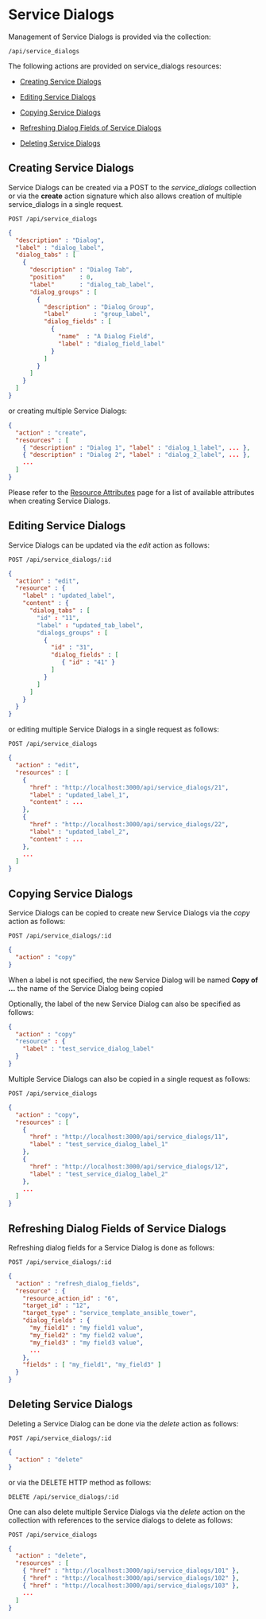 # Service Dialogs

Management of Service Dialogs is provided via the collection:

``` data
/api/service_dialogs
```

The following actions are provided on service\_dialogs resources:

  - [Creating Service Dialogs](#creating-service-dialogs)

  - [Editing Service Dialogs](#editing-service-dialogs)

  - [Copying Service Dialogs](#copying-service-dialogs)

  - [Refreshing Dialog Fields of Service
    Dialogs](#refreshing-dialog-fields-service-dialogs)

  - [Deleting Service Dialogs](#deleting-service-dialogs)

## Creating Service Dialogs

Service Dialogs can be created via a POST to the *service\_dialogs*
collection or via the **create** action signature which also allows
creation of multiple service\_dialogs in a single request.

``` data
POST /api/service_dialogs
```

``` json
{
  "description" : "Dialog",
  "label" : "dialog_label",
  "dialog_tabs" : [
    {
      "description" : "Dialog Tab",
      "position"    : 0,
      "label"       : "dialog_tab_label",
      "dialog_groups" : [
        {
          "description" : "Dialog Group",
          "label"       : "group_label",
          "dialog_fields" : [
            {
              "name"  : "A Dialog Field",
              "label" : "dialog_field_label"
            }
          ]
        }
      ]
    }
  ]
}
```

or creating multiple Service Dialogs:

``` json
{
  "action" : "create",
  "resources" : [
    { "description" : "Dialog 1", "label" : "dialog_1_label", ... },
    { "description" : "Dialog 2", "label" : "dialog_2_label", ... },
    ...
  ]
}
```

<div class="note">

Please refer to the [Resource
Attributes](../appendices/resource_attributes.html#service_dialogs) page
for a list of available attributes when creating Service Dialogs.

</div>

## Editing Service Dialogs

Service Dialogs can be updated via the *edit* action as follows:

``` data
POST /api/service_dialogs/:id
```

``` json
{
  "action" : "edit",
  "resource" : {
    "label" : "updated_label",
    "content" : {
      "dialog_tabs" : [
        "id" : "11",
        "label" : "updated_tab_label",
        "dialogs_groups" : [
          {
            "id" : "31",
            "dialog_fields" : [
               { "id" : "41" }
            ]
          }
        ]
      ]
    }
  }
}
```

or editing multiple Service Dialogs in a single request as follows:

``` data
POST /api/service_dialogs
```

``` json
{
  "action" : "edit",
  "resources" : [
    {
      "href" : "http://localhost:3000/api/service_dialogs/21",
      "label" : "updated_label_1",
      "content" : ...
    },
    {
      "href" : "http://localhost:3000/api/service_dialogs/22",
      "label" : "updated_label_2",
      "content" : ...
    },
    ...
  ]
}
```

## Copying Service Dialogs

Service Dialogs can be copied to create new Service Dialogs via the
*copy* action as follows:

``` data
POST /api/service_dialogs/:id
```

``` json
{
  "action" : "copy"
}
```

When a label is not specified, the new Service Dialog will be named
**Copy of …​** the name of the Service Dialog being copied

Optionally, the label of the new Service Dialog can also be specified as
follows:

``` json
{
  "action" : "copy"
  "resource" : {
    "label" : "test_service_dialog_label"
  }
}
```

Multiple Service Dialogs can also be copied in a single request as
follows:

    POST /api/service_dialogs

``` json
{
  "action" : "copy",
  "resources" : [
    {
      "href" : "http://localhost:3000/api/service_dialogs/11",
      "label" : "test_service_dialog_label_1"
    },
    {
      "href" : "http://localhost:3000/api/service_dialogs/12",
      "label" : "test_service_dialog_label_2"
    },
    ...
  ]
}
```

## Refreshing Dialog Fields of Service Dialogs

Refreshing dialog fields for a Service Dialog is done as follows:

    POST /api/service_dialogs/:id

``` json
{
  "action" : "refresh_dialog_fields",
  "resource" : {
    "resource_action_id" : "6",
    "target_id" : "12",
    "target_type" : "service_template_ansible_tower",
    "dialog_fields" : {
      "my_field1" : "my field1 value",
      "my_field2" : "my field2 value",
      "my_field3" : "my field3 value",
      ...
    },
    "fields" : [ "my_field1", "my_field3" ]
  }
}
```

## Deleting Service Dialogs

Deleting a Service Dialog can be done via the *delete* action as
follows:

``` data
POST /api/service_dialogs/:id
```

``` json
{
  "action" : "delete"
}
```

or via the DELETE HTTP method as follows:

``` data
DELETE /api/service_dialogs/:id
```

One can also delete multiple Service Dialogs via the *delete* action on
the collection with references to the service dialogs to delete as
follows:

``` data
POST /api/service_dialogs
```

``` json
{
  "action" : "delete",
  "resources" : [
    { "href" : "http://localhost:3000/api/service_dialogs/101" },
    { "href" : "http://localhost:3000/api/service_dialogs/102" },
    { "href" : "http://localhost:3000/api/service_dialogs/103" },
    ...
  ]
}
```
